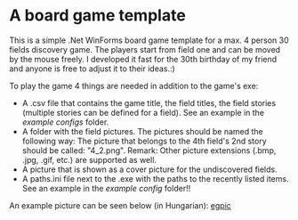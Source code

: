 # A board game template
This is a simple .Net WinForms board game template for a max. 4 person 30 fields discovery game. The players start from field one and can be moved by the mouse freely. I developed it fast for the 30th birthday of my friend and anyone is free to adjust it to their ideas.:)

To play the game 4 things are needed in addition to the game's exe:
- A .csv file that contains the game title, the field titles, the field stories (multiple stories can be defined for a field). See an example in the _example configs_ folder.
- A folder with the field pictures. The pictures should be named the following way:
The picture that belongs to the 4th field's 2nd story should be called: "4_2.png". Remark: Other picture extensions (.bmp, .jpg, .gif, etc.) are supported as well.
- A picture that is shown as a cover picture for the undiscovered fields.
- A paths.ini file next to the .exe with the paths to the recently listed items. See an example in the _example config_ folder!!

An example picture can be seen below (in Hungarian):
[egpic](https://user-images.githubusercontent.com/10601273/111828930-4ec31800-88ec-11eb-90a0-072a5b7f4045.png)

